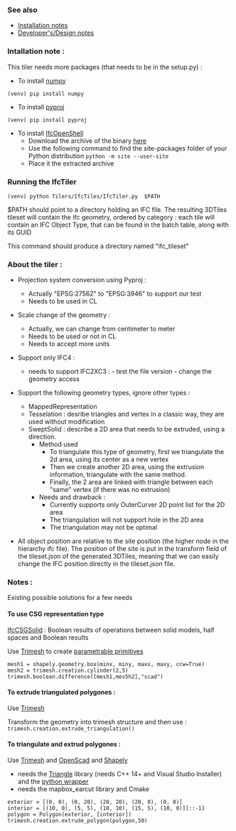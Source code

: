 ### See also
 - [Installation notes](Install.md)
 - [Developer's/Design notes](DesignNotes.md)


### Intallation note : 

This tiler needs more packages (that needs to be in the setup.py) : 

- To install [numpy](https://numpy.org/)
```
(venv) pip install numpy
```

- To install [pyproj](https://pypi.org/project/pyproj/)
```
(venv) pip install pyproj
```

- To install [IfcOpenShell](http://ifcopenshell.org/)
    - Download the archive of the binary [here](http://ifcopenshell.org/python)
    - Use the following command to find the site-packages folder of your Python distribution ```python -m site --user-site```
    - Place it the extracted archive


### Running the IfcTiler

```
(venv) python Tilers/IfcTiles/IfcTiler.py  $PATH
```
$PATH should point to a directory holding an IFC file. 
The resulting 3DTiles tileset will contain the ifc geometry, ordered by category :
each tile will contain an IFC Object Type, that can be found in the batch table, along with its GUID 

This command should produce a directory named "ifc_tileset"


### About the tiler : 

- Projection system conversion using Pyproj : 
    - Actually "EPSG:27562" to "EPSG:3946" to support our test
    - Needs to be used in CL

- Scale change of the geometry : 
    - Actually, we can change from centimeter to meter
    - Needs to be used or not in CL
    - Needs to accept more units

- Support only IFC4 :
    - needs to support IFC2XC3 : 
            - test the file version
            - change the geometry access 

- Support the following geometry types, ignore other types : 
    - MappedRepresentation
    - Tesselation : desribe triangles and vertex in a classic way, they are used without modification
    - SweptSolid : describe a 2D area that needs to be extruded, using a direction. 
        - Method used
            - To triangulate this type of geometry, first we triangulate the 2d area, using its center as a new vertex
            - Then we create another 2D area, using the extrusion information, triangulate with the same method.
            - Finally, the 2 area are linked with triangle between each "same" vertex (if there was no extrusion)
        - Needs and drawback :
            - Currently supports only OuterCurver 2D point list for the 2D area
            - The triangulation will not support hole in the 2D area
            - The triangulation may not be optimal 

- All object position are relative to the site position (the higher node in the hierarchy ifc file). The position of the site is put in the transform field of the tileset.json of the generated 3DTiles, meaning that we can easily change the IFC position directly in the tileset.json file.

### Notes :

Existing possible solutions for a few needs  
#### To use CSG representation type 

[IfcCSGSolid](https://standards.buildingsmart.org/IFC/RELEASE/IFC4/ADD1/HTML/schema/ifcgeometricmodelresource/lexical/ifccsgsolid.htm) : Boolean results of operations between solid models, half spaces and Boolean results

Use [Trimesh](https://trimsh.org/index.html) to create [parametrable primitives](https://standards.buildingsmart.org/IFC/RELEASE/IFC4/ADD1/HTML/schema/ifcgeometricmodelresource/lexical/ifccsgprimitive3d.htm) 

```
mesh1 = shapely.geometry.box(minx, miny, maxx, maxy, ccw=True) 
mesh2 = trimesh.creation.cylinder(2,5)
trimesh.boolean.difference([mesh1,mes5h2],"scad")
```


#### To extrude triangulated polygones : 

Use [Trimesh](https://trimsh.org/index.html)

Transform the geometry into trimesh structure and then use :  
```trimesh.creation.extrude_triangulation()```

#### To triangulate and extrud polygones :

Use [Trimesh](https://trimsh.org/index.html) and [OpenScad](https://openscad.org/) and [Shapely](https://pypi.org/project/Shapely/)
 
- needs the [Triangle](https://www.cs.cmu.edu/~quake/triangle.html) library (needs C++ 14+ and Visual Studio Installer) and the [python wrapper](https://pypi.org/project/triangle/) 
- needs the mapbox_earcut library and Cmake

```
exterior = [(0, 0), (0, 20), (20, 20), (20, 0), (0, 0)]
interior = [(10, 0), (5, 5), (10, 10), (15, 5), (10, 0)][::-1]
polygon = Polygon(exterior, [interior])
trimesh.creation.extrude_polygon(polygon,50)
```


